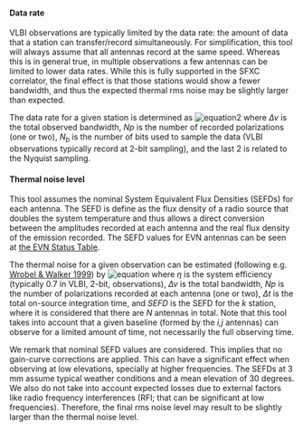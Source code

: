 


#### Data rate

VLBI observations are typically limited by the data rate: the amount of data that a station can transfer/record simultaneously. For simplification, this tool will always assume that all antennas record at the same speed. Whereas this is in general true, in multiple observations a few antennas can be limited to lower data rates. While this is fully supported in the SFXC correlator, the final effect is that those stations would show a fewer bandwidth, and thus the expected thermal rms noise may be slightly larger than expected.

The data rate for a given station is determined as
![equation2]({src:eq-datarate.png})
where _&#916;&#957;_ is the total observed bandwidth, _Np_ is the number of recorded polarizations (one or two), _N<sub>b</sub>_ is the number of bits used to sample the data (VLBI observations typically record at 2-bit sampling), and the last 2 is related to the Nyquist sampling.



#### Thermal noise level

This tool assumes the nominal System Equivalent Flux Densities (SEFDs) for each antenna. The SEFD is define as the flux density of a radio source that doubles the system temperature and thus allows a direct conversion between the amplitudes recorded at each antenna and the real flux density of the emission recorded. The SEFD values for EVN antennas can be seen at [the EVN Status Table](http://old.evlbi.org/user_guide/EVNstatus.txt).

The thermal noise for a given observation can be estimated (following e.g. [Wrobel & Walker 1999](https://ui.adsabs.harvard.edu/abs/1999ASPC..180..171W/abstract)) by
![equation]({src:eq-noise.png})
where _&#414;_ is the system efficiency (typically 0.7 in VLBI, 2-bit, observations), _&#916;&#957;_ is the total bandwidth, _Np_ is the number of polarizations recorded at each antenna (one or two), _&#916;t_ is the total on-source integration time, and _SEFD_ is the SEFD for the _k_ station, where it is considered that there are _N_ antennas in total. Note that this tool takes into account that a given baseline (formed by the _i,j_ antennas) can observe for a limited amount of time, not necessarily the full observing time.

We remark that nominal SEFD values are considered. This implies that no gain-curve corrections are applied. This can have a significant effect when observing at low elevations, specially at higher frequencies. The SEFDs at 3 mm assume typical weather conditions and a mean elevation of 30 degrees. We also do not take into account expected losses due to external factors like radio frequency interferences (RFI; that can be significant at low frequencies). Therefore, the final rms noise level may result to be slightly larger than the thermal noise level.


